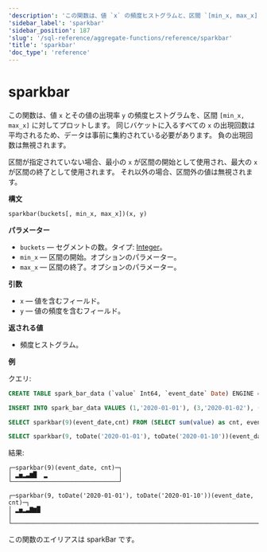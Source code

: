 ```yaml
---
'description': 'この関数は、値 `x` の頻度ヒストグラムと、区間 `[min_x, max_x]` におけるこれらの値の繰り返し率 `y` をプロットします。'
'sidebar_label': 'sparkbar'
'sidebar_position': 187
'slug': '/sql-reference/aggregate-functions/reference/sparkbar'
'title': 'sparkbar'
'doc_type': 'reference'
---
```



# sparkbar

この関数は、値 `x` とその値の出現率 `y` の頻度ヒストグラムを、区間 `[min_x, max_x]` に対してプロットします。 同じバケットに入るすべての `x` の出現回数は平均されるため、データは事前に集約されている必要があります。 負の出現回数は無視されます。

区間が指定されていない場合、最小の `x` が区間の開始として使用され、最大の `x` が区間の終了として使用されます。 それ以外の場合、区間外の値は無視されます。

**構文**

```sql
sparkbar(buckets[, min_x, max_x])(x, y)
```

**パラメーター**

- `buckets` — セグメントの数。タイプ: [Integer](../../../sql-reference/data-types/int-uint.md)。
- `min_x` — 区間の開始。オプションのパラメーター。
- `max_x` — 区間の終了。オプションのパラメーター。

**引数**

- `x` — 値を含むフィールド。
- `y` — 値の頻度を含むフィールド。

**返される値**

- 頻度ヒストグラム。

**例**

クエリ:

```sql
CREATE TABLE spark_bar_data (`value` Int64, `event_date` Date) ENGINE = MergeTree ORDER BY event_date;

INSERT INTO spark_bar_data VALUES (1,'2020-01-01'), (3,'2020-01-02'), (4,'2020-01-02'), (-3,'2020-01-02'), (5,'2020-01-03'), (2,'2020-01-04'), (3,'2020-01-05'), (7,'2020-01-06'), (6,'2020-01-07'), (8,'2020-01-08'), (2,'2020-01-11');

SELECT sparkbar(9)(event_date,cnt) FROM (SELECT sum(value) as cnt, event_date FROM spark_bar_data GROUP BY event_date);

SELECT sparkbar(9, toDate('2020-01-01'), toDate('2020-01-10'))(event_date,cnt) FROM (SELECT sum(value) as cnt, event_date FROM spark_bar_data GROUP BY event_date);
```

結果:

```text
┌─sparkbar(9)(event_date, cnt)─┐
│ ▂▅▂▃▆█  ▂                    │
└──────────────────────────────┘

┌─sparkbar(9, toDate('2020-01-01'), toDate('2020-01-10'))(event_date, cnt)─┐
│ ▂▅▂▃▇▆█                                                                  │
└──────────────────────────────────────────────────────────────────────────┘
```

この関数のエイリアスは sparkBar です。

